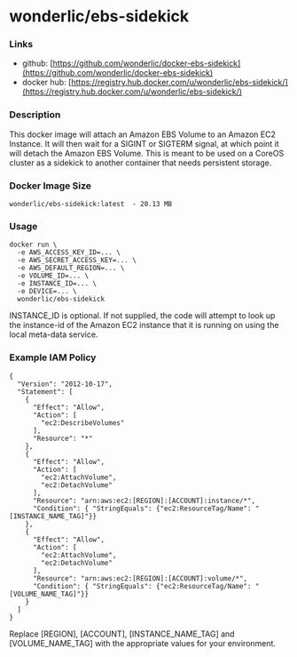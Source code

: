 # wonderlic/ebs-sidekick

### Links

* github: [https://github.com/wonderlic/docker-ebs-sidekick](https://github.com/wonderlic/docker-ebs-sidekick)
* docker hub: [https://registry.hub.docker.com/u/wonderlic/ebs-sidekick/](https://registry.hub.docker.com/u/wonderlic/ebs-sidekick/)

### Description

This docker image will attach an Amazon EBS Volume to an Amazon EC2 Instance.
It will then wait for a SIGINT or SIGTERM signal, at which point it will detach the Amazon EBS Volume.
This is meant to be used on a CoreOS cluster as a sidekick to another container that needs persistent storage.

### Docker Image Size

```
wonderlic/ebs-sidekick:latest  - 20.13 MB
```

### Usage

```
docker run \
  -e AWS_ACCESS_KEY_ID=... \
  -e AWS_SECRET_ACCESS_KEY=... \
  -e AWS_DEFAULT_REGION=... \
  -e VOLUME_ID=... \
  -e INSTANCE_ID=... \
  -e DEVICE=... \
  wonderlic/ebs-sidekick
```

INSTANCE_ID is optional.  If not supplied, the code will attempt to look up the instance-id of the Amazon EC2 instance that it is running on using the local meta-data service.

### Example IAM Policy

```
{
  "Version": "2012-10-17",
  "Statement": [
    {
      "Effect": "Allow",
      "Action": [
        "ec2:DescribeVolumes"
      ],
      "Resource": "*"
    },
    {
      "Effect": "Allow",
      "Action": [
        "ec2:AttachVolume",
        "ec2:DetachVolume"
      ],
      "Resource": "arn:aws:ec2:[REGION]:[ACCOUNT]:instance/*",
      "Condition": { "StringEquals": {"ec2:ResourceTag/Name": "[INSTANCE_NAME_TAG]"}}
    },
    {
      "Effect": "Allow",
      "Action": [
        "ec2:AttachVolume",
        "ec2:DetachVolume"
      ],
      "Resource": "arn:aws:ec2:[REGION]:[ACCOUNT]:volume/*",
      "Condition": { "StringEquals": {"ec2:ResourceTag/Name": "[VOLUME_NAME_TAG]"}}
    }
  ]
}
```

Replace [REGION], [ACCOUNT], [INSTANCE_NAME_TAG] and [VOLUME_NAME_TAG] with the appropriate values for your environment.
